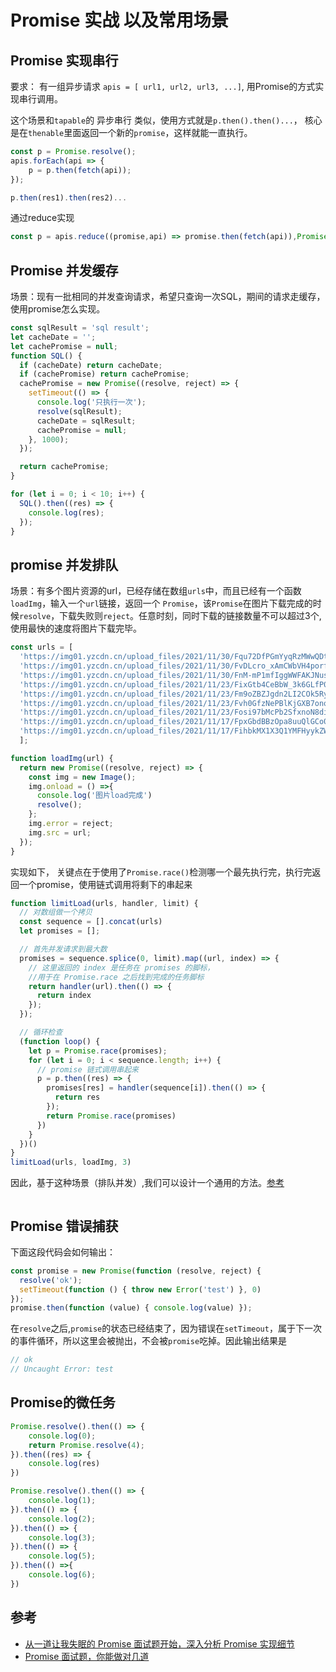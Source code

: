 # Promise 实战 以及常用场景

## Promise 实现串行

要求： 有一组异步请求 `apis = [ url1, url2, url3, ...]`, 用Promise的方式实现串行调用。

这个场景和`tapable`的 异步串行 类似，使用方式就是`p.then().then()...`， 核心是在`thenable`里面返回一个新的`promise`，这样就能一直执行。

```js
const p = Promise.resolve();
apis.forEach(api => {
    p = p.then(fetch(api));
});

p.then(res1).then(res2)...
```

通过reduce实现

```js
const p = apis.reduce((promise,api) => promise.then(fetch(api)),Promise.resolve())
```

## Promise 并发缓存

场景：现有一批相同的并发查询请求，希望只查询一次SQL，期间的请求走缓存，使用promise怎么实现。

```js
const sqlResult = 'sql result';
let cacheDate = '';
let cachePromise = null;
function SQL() {
  if (cacheDate) return cacheDate;
  if (cachePromise) return cachePromise;
  cachePromise = new Promise((resolve, reject) => {
    setTimeout(() => {
      console.log('只执行一次');
      resolve(sqlResult);
      cacheDate = sqlResult;
      cachePromise = null;
    }, 1000);
  });

  return cachePromise;
}

for (let i = 0; i < 10; i++) {
  SQL().then((res) => {
    console.log(res);
  });
}

```

## promise 并发排队

场景：有多个图片资源的url，已经存储在数组`urls`中，而且已经有一个函数`loadImg`，输入一个`url`链接，返回一个 `Promise`，该`Promise`在图片下载完成的时候`resolve`，下载失败则`reject`。任意时刻，同时下载的链接数量不可以超过3个,使用最快的速度将图片下载完毕。

```js
const urls = [
  'https://img01.yzcdn.cn/upload_files/2021/11/30/Fqu72DfPGmYyqRzMWwQDtYVWz2iG.png',
  'https://img01.yzcdn.cn/upload_files/2021/11/30/FvDLcro_xAmCWbVH4porfft6zonI.png',
  'https://img01.yzcdn.cn/upload_files/2021/11/30/FnM-mP1mfIggWWFAKJNusWm1mlKz.png',
  'https://img01.yzcdn.cn/upload_files/2021/11/23/FixGtb4CeBbW_3k6GLfP0hVhgRfp.png',
  'https://img01.yzcdn.cn/upload_files/2021/11/23/Fm9oZBZJgdn2LI2COk5Ry7hhcMhV.png',
  'https://img01.yzcdn.cn/upload_files/2021/11/23/Fvh0GfzNePBlKjGXB7onoJqekRN_.png',
  'https://img01.yzcdn.cn/upload_files/2021/11/23/Fosi97bMcPb2SfxnoN8di72U7G8b.png',
  'https://img01.yzcdn.cn/upload_files/2021/11/17/FpxGbdBBzOpa8uuQlGCo0-Ggo44K.png',
  'https://img01.yzcdn.cn/upload_files/2021/11/17/FihbkMX1X3Q1YMFHyykZWd7X0T4k.png',
  ];

function loadImg(url) {
  return new Promise((resolve, reject) => {
    const img = new Image();
    img.onload = () =>{
      console.log('图片load完成')
      resolve();
    };
    img.error = reject;
    img.src = url;
  });
} 
```

实现如下， 关键点在于使用了`Promise.race()`检测哪一个最先执行完，执行完返回一个promise，使用链式调用将剩下的串起来

```js
function limitLoad(urls, handler, limit) {
  // 对数组做一个拷贝
  const sequence = [].concat(urls)
  let promises = [];

  // 首先并发请求到最大数
  promises = sequence.splice(0, limit).map((url, index) => {
    // 这里返回的 index 是任务在 promises 的脚标，
    //用于在 Promise.race 之后找到完成的任务脚标
    return handler(url).then(() => {
      return index
    });
  });

  // 循环检查
  (function loop() {
    let p = Promise.race(promises);
    for (let i = 0; i < sequence.length; i++) {
      // promise 链式调用串起来
      p = p.then((res) => {
        promises[res] = handler(sequence[i]).then(() => {
          return res
        });
        return Promise.race(promises)
      })
    }
  })()
}
limitLoad(urls, loadImg, 3)
```

因此，基于这种场景（排队并发）,我们可以设计一个通用的方法。[参考](https://blog.51cto.com/u_15283585/2955466)

```js

```

## Promise 错误捕获

下面这段代码会如何输出：

```js
const promise = new Promise(function (resolve, reject) {
  resolve('ok');
  setTimeout(function () { throw new Error('test') }, 0)
});
promise.then(function (value) { console.log(value) });
```

在`resolve`之后,`promise`的状态已经结束了，因为错误在`setTimeout`，属于下一次的事件循环，所以这里会被抛出，不会被`promise`吃掉。因此输出结果是

```js
// ok
// Uncaught Error: test
```

## Promise的微任务

```js
Promise.resolve().then(() => {
    console.log(0);
    return Promise.resolve(4);
}).then((res) => {
    console.log(res)
})

Promise.resolve().then(() => {
    console.log(1);
}).then(() => {
    console.log(2);
}).then(() => {
    console.log(3);
}).then(() => {
    console.log(5);
}).then(() =>{
    console.log(6);
})
```

## 参考

- [从一道让我失眠的 Promise 面试题开始，深入分析 Promise 实现细节](https://juejin.cn/post/6945319439772434469#heading-31)
- [Promise 面试题，你能做对几道](https://leetcode-cn.com/circle/discuss/sQXY3u/)